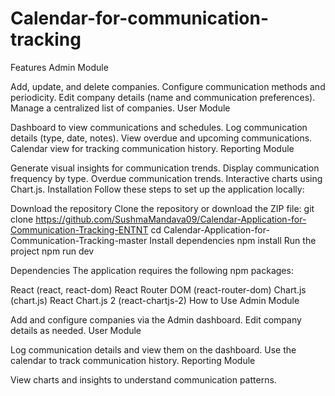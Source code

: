 # Calendar-for-communication-tracking
Features
Admin Module

Add, update, and delete companies.
Configure communication methods and periodicity.
Edit company details (name and communication preferences).
Manage a centralized list of companies.
User Module

Dashboard to view communications and schedules.
Log communication details (type, date, notes).
View overdue and upcoming communications.
Calendar view for tracking communication history.
Reporting Module

Generate visual insights for communication trends.
Display communication frequency by type.
Overdue communication trends.
Interactive charts using Chart.js.
Installation
Follow these steps to set up the application locally:

Download the repository
Clone the repository or download the ZIP file:
git clone https://github.com/SushmaMandava09/Calendar-Application-for-Communication-Tracking-ENTNT
cd Calendar-Application-for-Communication-Tracking-master
Install dependencies
  npm install
Run the project
npm run dev

Dependencies
The application requires the following npm packages:

React (react, react-dom)
React Router DOM (react-router-dom)
Chart.js (chart.js)
React Chart.js 2 (react-chartjs-2)
How to Use
Admin Module

Add and configure companies via the Admin dashboard.
Edit company details as needed.
User Module

Log communication details and view them on the dashboard.
Use the calendar to track communication history.
Reporting Module

View charts and insights to understand communication patterns.

